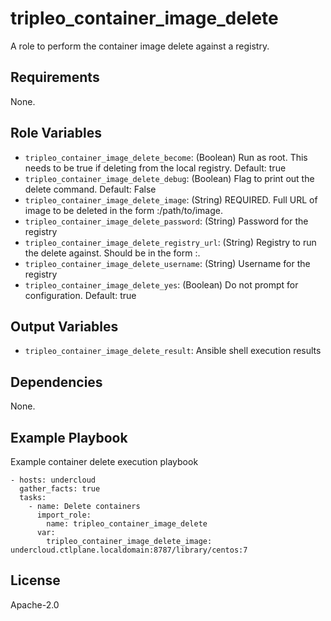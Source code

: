 tripleo_container_image_delete
==============================

A role to perform the container image delete against a registry.

Requirements
------------

None.

Role Variables
--------------

* `tripleo_container_image_delete_become`: (Boolean) Run as root. This needs to be true if deleting from the local registry. Default: true
* `tripleo_container_image_delete_debug`: (Boolean) Flag to print out the delete command. Default: False
* `tripleo_container_image_delete_image`: (String) REQUIRED. Full URL of image to be deleted in the form <fqdn>:<port>/path/to/image.
* `tripleo_container_image_delete_password`: (String) Password for the registry
* `tripleo_container_image_delete_registry_url`: (String) Registry to run the delete against. Should be in the form <fqdn>:<port>.
* `tripleo_container_image_delete_username`: (String) Username for the registry
* `tripleo_container_image_delete_yes`: (Boolean) Do not prompt for configuration. Default: true

Output Variables
----------------

* `tripleo_container_image_delete_result`: Ansible shell execution results

Dependencies
------------

None.

Example Playbook
----------------

Example container delete execution playbook

    - hosts: undercloud
      gather_facts: true
      tasks:
        - name: Delete containers
          import_role:
            name: tripleo_container_image_delete
          var:
            tripleo_container_image_delete_image: undercloud.ctlplane.localdomain:8787/library/centos:7

License
-------

Apache-2.0
